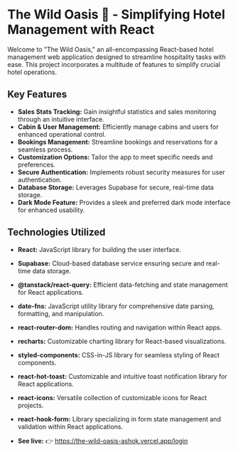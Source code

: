 # The Wild Oasis 🏨 - Simplifying Hotel Management with React

Welcome to "The Wild Oasis," an all-encompassing React-based hotel management web application designed to streamline hospitality tasks with ease. This project incorporates a multitude of features to simplify crucial hotel operations.

## Key Features

- **Sales Stats Tracking:** Gain insightful statistics and sales monitoring through an intuitive interface.
- **Cabin & User Management:** Efficiently manage cabins and users for enhanced operational control.
- **Bookings Management:** Streamline bookings and reservations for a seamless process.
- **Customization Options:** Tailor the app to meet specific needs and preferences.
- **Secure Authentication:** Implements robust security measures for user authentication.
- **Database Storage:** Leverages Supabase for secure, real-time data storage.
- **Dark Mode Feature:** Provides a sleek and preferred dark mode interface for enhanced usability.

## Technologies Utilized

- **React:** JavaScript library for building the user interface.
- **Supabase:** Cloud-based database service ensuring secure and real-time data storage.
- **@tanstack/react-query:** Efficient data-fetching and state management for React applications.
- **date-fns:** JavaScript utility library for comprehensive date parsing, formatting, and manipulation.
- **react-router-dom:** Handles routing and navigation within React apps.
- **recharts:** Customizable charting library for React-based visualizations.
- **styled-components:** CSS-in-JS library for seamless styling of React components.
- **react-hot-toast:** Customizable and intuitive toast notification library for React applications.
- **react-icons:** Versatile collection of customizable icons for React projects.
- **react-hook-form:** Library specializing in form state management and validation within React applications.

- **See live:** 👉 https://the-wild-oasis-ashok.vercel.app/login
